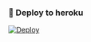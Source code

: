 ### 🚀 Deploy to heroku
[![Deploy](https://www.herokucdn.com/deploy/button.svg)](https://heroku.com/deploy?template=https://github.com/RaviVeyi/ASOyashgame) 
